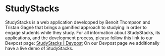 # StudyStacks

StudyStacks is a web application developped by Benoit Thompson and Tristan Gagné that brings a gamified approach to studying in order to engage students while they study.
For all information about StudyStacks, its applications, and the development process, please follow this link to our Devpost page: [StudyStacks | Devpost](https://devpost.com/software/studystacks#updates)
On our Devpost page we additionally have a live demo of StudyStacks.
